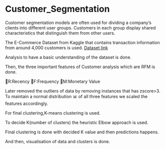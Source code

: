 # Customer_Segmentation

Customer segmentation models are often used for dividing a company’s clients into different user groups. Customers in each group display shared characteristics that distinguish them from other users.

The E-Commerce Dataset from Kaggle that contains transaction information from around 4,000 customers is used.
[Dataset link](https://www.kaggle.com/datasets/carrie1/ecommerce-data)

Analysis to have a basic understanding of the dataset is done.

Then, the three important features of Customer analysis which are RFM is done.

📅R:Recency
🔁F:Frequency
🤑M:Monetary Value

Later removed the outliers of data by removing instances that has zscore>3. 
To maintain a normal distribution 📊 of all three features we scaled the features accordingly.

For final clustering,K-means clustering is used.

To decide K(number of clusters) the heuristic Elbow approach is used.

Final clustering is done with decided K value and then predictions happens.

And then, visualisation of data and clusters is done.




